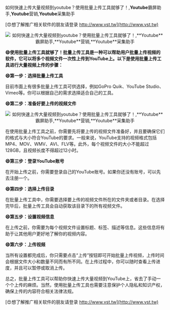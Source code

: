 如何快速上传大量视频到youtube？使用批量上传工具就够了！,**Youtube**霸屏助手,**Youtube**营销,**Youtube**采集助手

[😍想了解推广相关软件的朋友请登录 http://www.vst.tw](http://www.vst.tw)

 <center><img src="https://vst.tw/MP4/tuiguang/png/3.png" alt="如何快速上传大量视频到youtube？使用批量上传工具就够了！,**Youtube**霸屏助手,**Youtube**营销,**Youtube**采集助手"></center>

**😄使用批量上传工具就够了！批量上传工具是一种可以帮助用户批量上传视频的软件，它可以将多个视频文件一次性上传到YouTube上。以下是使用批量上传工具进行大量视频上传的步骤：**

**😄第一步：选择批量上传工具**

目前市面上有很多批量上传工具可供选择，例如GoPro Quik、YouTube Studio、Vimeo等。你可以根据自己的需求选择适合自己的工具。

**😄第二步：准备好要上传的视频文件**

 <center><img src="https://vst.tw/MP4/tuiguang/png/4.png" alt="如何快速上传大量视频到youtube？使用批量上传工具就够了！,**Youtube**霸屏助手,**Youtube**营销,**Youtube**采集助手"></center>

在使用批量上传工具之前，你需要先将要上传的视频文件准备好，并且要确保它们的格式与大小符合YouTube的要求。一般来说，YouTube支持的视频格式包括MP4、MOV、WMV、AVI、FLV等。此外，每个视频文件的大小不能超过128GB，且视频长度不得超过12小时。

**😄第三步：登录YouTube账号**

在开始上传之前，你需要登录自己的YouTube账号。如果你还没有账号，可以先去注册一个。

**😄第四步：选择上传目录**

在批量上传工具中，你需要选择要上传的视频文件所在的文件夹或者目录。在选择完毕后，批量上传工具会自动获取该目录下的所有视频文件。

**😄第五步：设置视频信息**

在上传之前，你需要为每个视频文件设置标题、标签、描述等信息。这些信息将有助于让其他用户更好地了解你的视频内容。

**😄第六步：上传视频**

当所有设置都完成后，你只需要点击“上传”按钮即可开始批量上传视频，上传时间会根据文件大小和数量不同而有所不同。在上传过程中，你可以随时查看上传进度，并且可以暂停或取消上传。

总之，批量上传工具可以帮助你快速上传大量视频到YouTube上，省去了手动一个个上传的麻烦。当然，使用批量上传工具也需要注意保护个人隐私和知识产权，确保上传的内容符合相关法律法规。

[😍想了解推广相关软件的朋友请登录 http://www.vst.tw](http://www.vst.tw)



